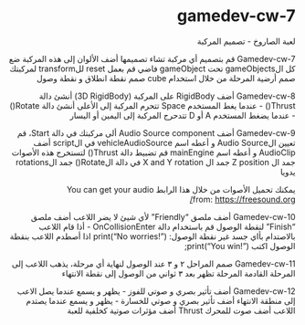 <div dir=rtl>
  
# gamedev-cw-7
لعبة الصاروخ - تصميم المركبة


Gamedev-cw-7
قم بتصميم أي مركبة تشاء تصميمها
أضف الألوان إلى هذه المركبة
ضع كل الgameObjects تحت gameObject فاضي 
قم بعمل reset للtransform لمركبتك
صمم أرضية المرحلة من خلال استخدام cube
صمم نقطة انطلاق و نقطة وصول

Gamedev-cw-8
أضف RigidBody على المركبة (3D RigidBody)
أنشئ دالة Thrust() - عندما يغط المستخدم Space تتحرم المركبة إلى الأعلى
أنشئ دالة Rotate()  - عندما يضغط المستخدم A أو D تتدحرج المركبة إلى اليمين أو اليسار


Gamedev-cw-9
أضف Audio Source component ألى مركبتك
في دالة Start، قم تعيين الAudio Source و أعطه اسم vehicleAudioSource
في الscript أضف AudioClip و أعطه اسم mainEngine
قم تضبيط دالة Thrust() لتستخرج هذه الأصوات
جمد ال Z position
جمد ال X and Y rotation
في دالة الRotate() جمد الrotations يدويا

يمكنك تحميل الأصوات من خلال هذا الرابط You can get your audio from: https://freesound.org/

Gamedev-cw-10
أضف ملصق “Friendly” لأي شيئ لا يضر اللاعب 
أضف ملصق “Finish” لنقطة الوصول
قم باستخدام دالة OnCollisionEnter  - أذا قام اللاعب بالاصتدام بأاي جسد غير نقطة الوصول: print(“No worries!”)
اذا أصطدم اللاعب بنقطة الوصول اكتب print(“You win!”); 

Gamedev-cw-11
صمم المراحل ٢ و ٣
عند الوصول لنهاية أي مرحلة، يذهب اللاعب إلى المرحلة القادمة
المرحلة تظهر بعد ٣ ثواني من الوصول إلى نقطة الانتهاء

Gamedev-cw-12
أضف تأثير بصري و صوتي للفوز - يظهر و يسمع عندما يصل الاعب إلى منطقة الانتهاء
أضف تأثير بصري و صوتي للخسارة - يظهر و يسمع عندما يصتدم اللاعب
أضف صوت للمحرك Thrust
أضف مؤثرات صوتية كخلفية للعبة

</div>
